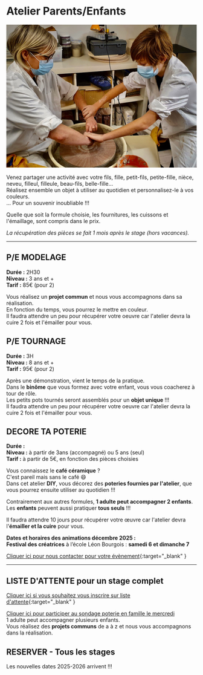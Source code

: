 # Atelier Parents/Enfants

<img src="/images/parents-enfants-tournage-stages-poterie-fansdeterre-ceramique-colombes-paris.jpeg" class="image-horiz">


Venez partager une activité avec votre fils, fille, petit-fils, petite-fille, nièce, neveu, filleul, filleule, beau-fils, belle-fille...   
Réalisez ensemble un objet à utiliser au quotidien et personnalisez-le à vos couleurs.   
... Pour un souvenir inoubliable !!!   

Quelle que soit la formule choisie, les fournitures, les cuissons et l'émaillage, sont compris dans le prix.

*La récupération des pièces se fait 1 mois après le stage (hors vacances).*


---

## P/E MODELAGE     
**Durée :** 2H30  
**Niveau :** 3 ans et +  
**Tarif :** 85€ (pour 2)  
  
Vous réalisez un **projet commun** et nous vous accompagnons dans sa réalisation.  
En fonction du temps, vous pourrez le mettre en couleur.  
Il faudra attendre un peu pour récupérer votre oeuvre car l'atelier devra la cuire 2 fois et l'émailler pour vous.


## P/E TOURNAGE    
**Durée :** 3H  
**Niveau :** 8 ans et +  
**Tarif :** 95€ (pour 2)  
  
Après une démonstration, vient le temps de la pratique.   
Dans le **binôme** que vous formez avec votre enfant, vous vous coacherez à tour de rôle.  
Les petits pots tournés seront assemblés pour un **objet unique** !!!  
Il faudra attendre un peu pour récupérer votre oeuvre car l'atelier devra la cuire 2 fois et l'émailler pour vous. 


## DECORE TA POTERIE      
**Durée :**   
**Niveau :** à partir de 3ans (accompagné) ou 5 ans (seul)  
**Tarif :** à partir de 5€, en fonction des pièces choisies         

Vous connaissez le **café céramique** ?  
C'est pareil mais sans le café 😄  
Dans cet atelier **DIY**, vous décorez des **poteries fournies par l'atelier**, que vous pourrez ensuite utiliser au quotidien !!!  
  
Contrairement aux autres formules, **1 adulte peut accompagner 2 enfants**. Les **enfants** peuvent aussi pratiquer **tous seuls** !!!    

Il faudra attendre 10 jours pour récupérer votre œuvre car l'atelier devra l'**émailler et la cuire** pour vous.   

**Dates et horaires des animations décembre 2025 :**    
**Festival des créatrices** à l’école Léon Bourgois : **samedi 6 et dimanche 7**    
    

[Cliquer ici pour nous contacter pour votre évènement](https://docs.google.com/forms/d/e/1FAIpQLScDnAGxa7UlusJ0sVcahW_FnYDXCc4BQsAE5W8vGXzb9_z4pg/viewform?entry.1318731939&entry.625861564&entry.1682638982&entry.1661862399&entry.635975601){:target="_blank" }  

---
 
## LISTE D'ATTENTE pour un stage complet
[Cliquer ici si vous souhaitez vous inscrire sur liste d'attente](https://docs.google.com/forms/d/e/1FAIpQLScDnAGxa7UlusJ0sVcahW_FnYDXCc4BQsAE5W8vGXzb9_z4pg/viewform?entry.1318731939&entry.625861564&entry.1682638982&entry.1661862399&entry.635975601){:target="_blank" }        


[Cliquer ici pour participer au sondage poterie en famille le mercredi](https://forms.gle/adTVVqG97Q9a3cgP7)  
1 adulte peut accompagner plusieurs enfants.   
Vous réalisez des **projets communs** de a à z et nous vous accompagnons dans la réalisation.  
  


## RESERVER - Tous les stages  
Les nouvelles dates 2025-2026 arrivent !!!

